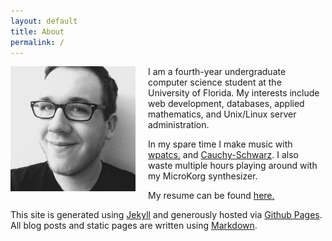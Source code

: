 ```yaml
---
layout: default
title: About
permalink: /
---
```


<img src="img/me.jpg" width="200" align="left" style="padding-right:20px;"> I am
a fourth-year undergraduate computer science student at the University of
Florida. My interests include web development, databases, applied mathematics,
and Unix/Linux server administration.

In my spare time I make music with [wpatcs.](http://wpatcs.bandcamp.com) and
[Cauchy-Schwarz](http://cauchy-schwarz.bandcamp.com/). I also waste multiple hours
playing around with my MicroKorg synthesizer.

My resume can be found [here.](img/Resume.pdf)

This site is generated using [Jekyll](http://jekyllrb.com/) and generously
hosted via [Github Pages](https://pages.github.com/). All blog posts and static pages are written using [Markdown](http://daringfireball.net/projects/markdown/).
